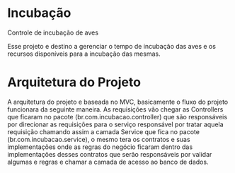 # Incubação
Controle de incubação de aves 


Esse projeto e destino a gerenciar o tempo de incubação das aves e os recursos disponíveis para a incubação das mesmas.


# Arquitetura do Projeto


A arquitetura do projeto e baseada no MVC, basicamente o fluxo do projeto funcionara da seguinte maneira. As requisições vão chegar as Controllers que ficaram no pacote (br.com.incubacao.controller) que são responsáveis por direcionar as requisições para o serviço responsável por tratar aquela requisição chamando assim a camada Service que fica no pacote (br.com.incubacao.service), o mesmo tera os contratos e suas implementações onde as regras do negócio ficaram dentro das implementações desses contratos que serão responsáveis por validar algumas e regras e chamar a camada de acesso ao banco de dados.
